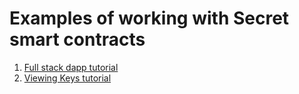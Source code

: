 # Examples of working with Secret smart contracts

1. [Full stack dapp tutorial](./secret-millionaire/)
2. [Viewing Keys tutorial](./secret-viewing-keys/)
